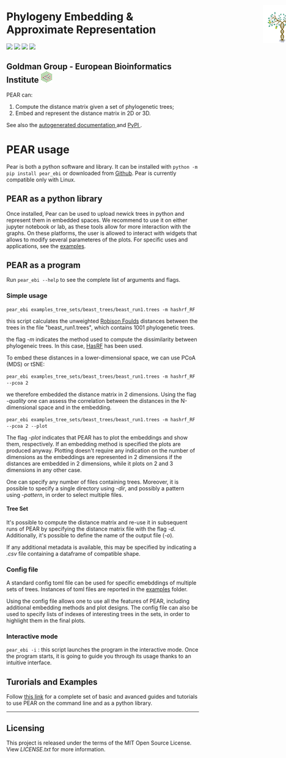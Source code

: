 
 <h1> Phylogeny Embedding  & <br>  Approximate Representation </h1>
 <img src="https://github.com/AndreaRubbi/Pear-EBI/raw/pear_ebi/logos/LOGO_PEAR.png" width="100" height="100" style='position:absolute; left:900px; top:75px' >

 <img src="https://img.shields.io/github/license/AndreaRubbi/Pear-EBI?color=red&label=License&style=plastic"> <img src="https://img.shields.io/pypi/v/pear_ebi?color=purple&label=version&style=plastic"> <img src="https://img.shields.io/pypi/implementation/pear_ebi?style=plastic"> <img src="https://img.shields.io/pypi/pyversions/pear_ebi?color=green&style=plastic">



## Goldman Group - European Bioinformatics Institute <img src="https://github.com/AndreaRubbi/Pear-EBI/raw/pear_ebi/logos/goldman_logo.png" width="30" height="30">

PEAR can:
1. Compute the distance matrix given a set of phylogenetic trees;
2. Embed and represent the distance matrix in 2D or 3D.

See also the <a href="https://andrearubbi.github.io/Pear-EBI/index.html"> autogenerated documentation </a> and <a href="https://pypi.org/project/pear-ebi/"> PyPI </a>.

PEAR usage
==========
Pear is both a python software and library. It can be installed with `python -m pip install pear_ebi` or downloaded from <a href="https://github.com/AndreaRubbi/Pear-EBI">Github</a>. Pear is currently compatible only with Linux.

PEAR as a python library
------------------------
Once installed, Pear can be used to upload newick trees in python and represent them in embedded spaces. We recommend to use it on either jupyter notebook or lab, as these tools allow for more interaction with the graphs. On these platforms, the user is allowed to interact with widgets that allows to modify several parameteres of the plots. For specific uses and applications, see the <a href='https://github.com/AndreaRubbi/Pear-EBI/tree/pear_ebi/examples_tree_sets'>examples</a>.

PEAR as a program
-----------------
Run `pear_ebi --help` to see the complete list of arguments and flags.
### Simple usage

`pear_ebi examples_tree_sets/beast_trees/beast_run1.trees -m hashrf_RF`

this script calculates the unweighted <a href='https://doi.org/10.1016/0025-5564(81)90043-2'>Robison Foulds</a> distances between the trees in the file "beast_run1.trees", which contains 1001 phylogenetic trees.

the flag *-m* indicates the method used to compute the dissimilarity between phylogeneic trees. In this case, [HasRF](https://code.google.com/archive/p/hashrf/) has been used.

To embed these distances in a lower-dimensional space, we can use PCoA (MDS) or tSNE:

`pear_ebi examples_tree_sets/beast_trees/beast_run1.trees -m hashrf_RF --pcoa 2`

we therefore embedded the distance matrix in 2 dimensions. Using the flag *-quality* one can assess the correlation between the distances in the N-dimensional space and in the embedding.

`pear_ebi examples_tree_sets/beast_trees/beast_run1.trees -m hashrf_RF --pcoa 2 --plot`

The flag *-plot* indicates that PEAR has to plot the embeddings and show them, respectively. If an embedding method is specified the plots are produced anyway. Plotting doesn't require any indication on the number of dimensions as the embeddings are represented in 2 dimensions if the distances are embedded in 2 dimensions, while it plots on 2 and 3 dimensions in any other case.

One can specify any number of files containing trees. Moreover, it is possible to specify a single directory using *-dir*, and possibly a pattern using *-pattern*, in order to select multiple files.

#### Tree Set

It's possible to compute the distance matrix and re-use it in subsequent runs of PEAR by specifying the distance matrix file with the flag *-d*. Additionally, it's possible to define the name of the output file (*-o*).

If any additional metadata is available, this may be specified by indicating a *.csv* file containing a dataframe of compatible shape.

### Config file
A standard config toml file can be used for specific emebddings of multiple sets of trees. Instances of toml files are reported in the <a href='https://github.com/AndreaRubbi/Pear-EBI/tree/pear_ebi/examples_tree_sets'>examples</a> folder.

Using the config file allows one to use all the features of PEAR, including additional embedding methods and plot designs. The config file can also be used to specify lists of indexes of interesting trees in the sets, in order to highlight them in the final plots.

### Interactive mode
`pear_ebi -i` :
this script launches the program in the interactive mode. Once the program starts, it is going to guide you through its usage thanks to an intuitive interface.

## Turorials and Examples

Follow <a href='https://github.com/AndreaRubbi/Pear-EBI/tree/pear_ebi/examples_tree_sets'>this link</a> for a complete set of basic and avanced guides and tutorials to use PEAR on the command line and as a python library.

 <!--- ### Additional Dependencies
 In order to get the complete report on the quality of embeddings, it may be necessary to
 run the following command to install additional dependencies:

 `sudo apt-get install '^libxcb.*-dev' libx11-xcb-dev libglu1-mesa-dev libxrender-dev libxi-dev libxkbcommon-dev libxkbcommon-x11-dev`

 It may be necessary to also install `libgcc` and remove old versions of `libstdc++` from the interpreter libraries. --->
________________________

## Licensing

This project is released under the terms of the MIT Open Source License. View
*LICENSE.txt* for more information.

